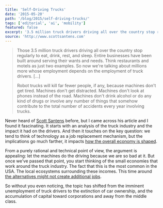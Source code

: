 ```yaml
---
title: 'Self-Driving Trucks'
date: '2015-05-20'
path: '/blog/2015/self-driving-trucks/'
tags: ['editorial', 'ai', 'mobility']
featured: false
excerpt: '3.5 million truck drivers driving all over the country stop regularly to eat, drink, rest, and sleep. Millions more whose employment depends on the employment of truck drivers. What would happen to these economies when trucks are not driven by humans anymore?'
source: 'http://www.scottsantens.com'
---
```


> Those 3.5 million truck drivers driving all over the country stop regularly to eat, drink, rest, and sleep. Entire businesses have been built around serving their wants and needs. Think restaurants and motels as just two examples. So now we're talking about millions more whose employment depends on the employment of truck drivers. [...]
>
> Robot trucks will kill far fewer people, if any, because machines don't get tired. Machines don't get distracted. Machines don't look at phones instead of the road. Machines don't drink alcohol or do any kind of drugs or involve any number of things that somehow contribute to the total number of accidents every year involving trucks.

Never heard of [Scott Santens](http://www.scottsantens.com) before, but I came across his article and I found it fascinating. It starts with an analysis of the truck industry and the impact it had on the drivers. And then it touches on the key question: we tend to think of technology as a job replacement mechanism, but the implications go much farther, it impacts [how the overall economy is shaped](/blog/2015/electric-car).

From a purely rational and technical point of view, the argument is appealing: let the machines do the driving because we are so bad at it. But once we've passed that point, you start thinking of the small economies that work around the truck industry. The fact that this is the most common in the USA. The local ecosystems surrounding these incomes. This time around [the alternatives might not create additional jobs](https://www.youtube.com/watch?v=7Pq-S557XQU).

So without you even noticing, the topic has shifted from the imminent unemployment of truck drivers to the extinction of car ownership, and the accumulation of capital toward corporations and away from the middle class.
